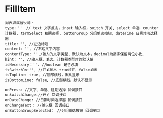 # FillItem

    列表项属性说明：
    type：''. // text 文字点击，input 输入框，switch 开关, select 单选，counter 计数器, termSelect 租期选择, buttonGroup 分组单选按钮, dateTime 日期时间选择器
    title: '', //左边标题
    content: '', //右边文字内容
    contentType: '',/输入的文字类型, 默认为文本，decimal为数字保留两位小数, 
    hint: '', //输入框、单选、计数器类型时的默认值
    isNecessary：''. //boolean 是否必填
    isSwitchOn:'', //开关状态 true打开，false关闭
    isTopLine: true, //顶部横线，默认显示
    isBottomLine: false, //底部横线，默认不显示

    onPress: //文字、单选、租期选择 回调接口
    onSwitchChange://开关 回调接口
    onDateChange: //日期时间选择器 回调接口
    onChangeText： //输入框 回调接口
    onButtonGroupSelected： //分组单选按钮 回调接口
